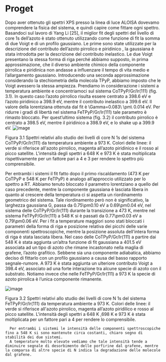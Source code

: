 # Proget
Dopo aver ottenuto gli spettri XPS presso la linea di luce ALOISA dovevamo comprendere la fisica del sistema, e quindi capire come fittare ogni spettro.
    Basandoci sul lavoro di Yang Li [25], il miglior fit degli spettri del livello di core 1s dell’azoto è stato ottenuto utilizzando come funzione di fit la somma di due Voigt e di un profilo gaussiano. Le prime sono state utilizzate per la descrizione del contributo dell’azoto pirrolico e piridinico , la gaussiana è stata introdotta per la descrizione del contributo inelastico.
    Le due Voigt presentano la stessa forma di riga perché abbiamo supposto, in prima approssimazione, che il diverso ambiente chimico della componente pirrolica e piridinica non andasse a influenzare il tempo di vita medio e l’allargamento gaussiano.
    Introducendo una seconda approssimazione considerando la stechiometria della molecola TPyP, abbiamo imposto che le Voigt avessero la stessa ampiezza.
Prendiamo in considerazione i sistemi a temperatura ambiente e concentriamoci sul sistema CoTPyP/Gr/Ir(111) (fig. 3.1). In questo caso l’azoto pirrolico risulta essere centrato a 398.6 eV e l’azoto piridinico a 398.9 eV, mentre il contributo inelastico a 399.6 eV.
     Il valore della lorentziana ottenuta dal fit è \Gamma=0.083\ \pm\ 0.014 eV. Per ridurre i gradi di libertà nel sistema FeTPyP/Gr/Ir(111) tale parametro è rimasto bloccato.
     Per quest’ultimo sistema (fig. 3.2) il contributo pirrolico è centrato a 398.5 eV, mentre il piridinico a 398.9 eV, e lo shake up a 399.9 eV.
![image](https://user-images.githubusercontent.com/102662012/161911523-659ccacd-f94e-4721-99a2-62b0031e7cfe.png)

 

Figura 3.1 Spettri relativi allo studio dei livelli di core N 1s del sistema CoTPyP/Gr/Ir(111) da temperatura ambiente a 973 K. Colori delle linee: il verde si riferisce all'azoto pirrolico, magenta all’azoto piridinico e il rosso al picco satellite. L'intensità degli spettri a 648 K e 973 K è stata moltiplicata rispettivamente per un fattore pari a 4 e 3 per rendere lo spettro più comprensibile.

Per entrambi i sistemi il fit fatto dopo il primo riscaldamento (473 K per CoTPyP e 548 K per FeTPyP) è analogo all’approccio utilizzato per lo spettro a RT.
     Abbiamo tenuto bloccato il parametro lorentziano a quello del caso precedente, mentre la componente gaussiana è lasciata libera in quanto al crescere della temperatura ci si aspetta un riordinamento geometrico del sistema.
     Tale riordinamento però non è significativo, la larghezza gaussiana G, passa da 0.75\pm0.10 eV a 0.69\pm0.04 eV, nel sistema delle CoTPyP/Gr/Ir(111) durante la transizione a 473 K, mentre nel sistema FeTPyP/Gr/Ir(111) a 548 K si è passati da 0.77\pm0.03 eV a 0.79\pm0.06 eV.
    Per i fit a temperature maggiori sono stati bloccati i parametri della forma di riga e posizione relativa dei picchi delle varie componenti spettroscopiche, mentre la posizione assoluta dell’intera forma di riga è stata lasciata libera.
      Nel caso delle CoTPyP/Gr/Ir(111) a partire dai 548 K è stata aggiunta un’altra funzione di fit gaussiana a 401.5 eV associata ad un tipo di azoto che rimane incastonato nella maglia di grafene, l’azoto grafitico.   Sebbene sia una componente adiabatica, abbiamo deciso di fittarlo con un profilo gaussiano a causa del basso rapporto segnale-rumore.
A 973 K è stata aggiunta un ulteriore contributo Voigt a 398.4 eV, associato ad una forte interazione tra alcune specie di azoto con il substrato. Notiamo invece che nelle FeTPyP/Gr/Ir(111) a 973 K la specie di azoto pirrolica è l’unica componente rimanente.     

![image](https://user-images.githubusercontent.com/102662012/161911558-fea9f0e1-3fe0-42e6-8c18-ca240c4d6562.png)

 

Figura 3.2 Spettri relativi allo studio dei livelli di core N 1s del sistema FeTPyP/Gr/Ir(111) da temperatura ambiente a 973 K. Colori delle linee: il verde si riferisce all'azoto pirrolico, magenta all’azoto piridilico e rosso al picco satellite. L'intensità degli spettri a 648 K ,698 K e 973 K è stata moltiplicata per un fattore pari a 4 per rendere lo  comprensibile.
    
      Per entrambi i sistemi le intensità delle componenti spettroscopiche fino a 548 K si sono mantenute circa costanti, chiaro segno di stabilità dei due sistemi.
      A temperature molto elevate vediamo che tale intensità tende a diminuire segnale di desorbimento delle porfirine dal grafene, mentre la comparsa di altre specie di N indica la degradazione delle molecole dal grafene.

